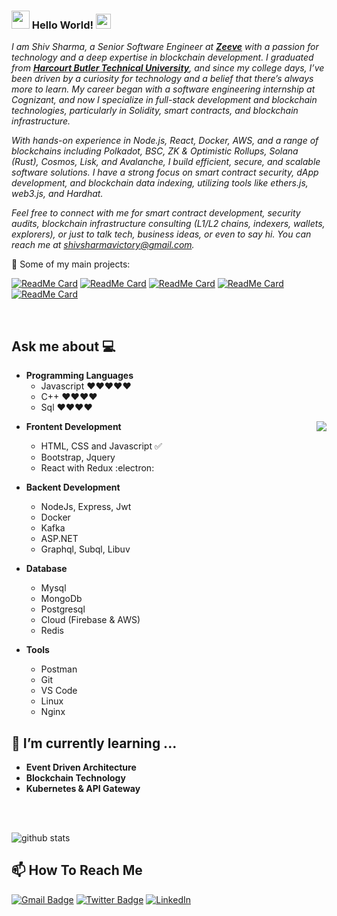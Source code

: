 ### <img src="https://github.com/axshivam/axshivam/blob/master/Assets/Hi.gif" width="29px"> Hello World!&nbsp;<img src="https://github.com/axshivam/axshivam/blob/master/Assets/Earth.gif" width="24px">

<em>I am Shiv Sharma, a Senior Software Engineer at <a href="https://www.zeeve.io/"><b> Zeeve</b></a> with a passion for technology and a deep expertise in blockchain development.
I graduated from <a href="https://hbtu.ac.in/"><b> Harcourt Butler Technical University</b></a>, and since my college days, I’ve been driven by a curiosity for technology and a belief that there’s always more to learn. My career began with a software engineering internship at Cognizant, and now I specialize in full-stack development and blockchain technologies, particularly in Solidity, smart contracts, and blockchain infrastructure.

With hands-on experience in Node.js, React, Docker, AWS, and a range of blockchains including Polkadot, BSC, ZK & Optimistic Rollups, Solana (Rust), Cosmos, Lisk, and Avalanche, I build efficient, secure, and scalable software solutions. I have a strong focus on smart contract security, dApp development, and blockchain data indexing, utilizing tools like ethers.js, web3.js, and Hardhat.

Feel free to connect with me for smart contract development, security audits, blockchain infrastructure consulting (L1/L2 chains, indexers, wallets, explorers), or just to talk tech, business ideas, or even to say hi. You can reach me at shivsharmavictory@gmail.com.</em>
<br>


🚀 Some of my main projects:

[![ReadMe Card](https://my-readme-stats-axshivam.vercel.app/api/pin/?username=axshivam&repo=decentralized-drive)](https://github.com/axshivam/decentralized-drive)
[![ReadMe Card](https://my-readme-stats-axshivam.vercel.app/api/pin/?username=axshivam&repo=chatapp)](https://github.com/axshivam/chatapp)
[![ReadMe Card](https://my-readme-stats-axshivam.vercel.app/api/pin/?username=axshivam&repo=Url-Feeder-Service)](https://github.com/axshivam/Url-Feeder-Service)
[![ReadMe Card](https://my-readme-stats-axshivam.vercel.app/api/pin/?username=axshivam&repo=Github-fetcher)](https://github.com/axshivam/Github-fetcher)
[![ReadMe Card](https://my-readme-stats-axshivam.vercel.app/api/pin/?username=axshivam&repo=virtual-classroom-api)](https://github.com/axshivam/virtual-classroom-api)


<br>

## Ask me about :computer: 
- **Programming Languages**
	- Javascript ❤️❤️❤️❤️❤️
	- C++ ❤️❤️❤️❤️
	- Sql ❤️❤️❤️❤️

<img align="right" src="https://github.com/axshivam/axshivam/blob/master/Assets/Developer.gif"/>

- **Frontent Development**
	- HTML, CSS and Javascript :white_check_mark:
	- Bootstrap, Jquery
	- React with Redux :electron:

- **Backent Development**
	- NodeJs, Express, Jwt
	- Docker
	- Kafka
	- ASP.NET
	- Graphql, Subql, Libuv 

- **Database**
	- Mysql
	- MongoDb
	- Postgresql
	- Cloud (Firebase & AWS)
	- Redis


- **Tools**
	- Postman
	- Git
	- VS Code
	- Linux
	- Nginx

## 🌱 I’m currently learning ...
- **Event Driven Architecture**
- **Blockchain Technology**
- **Kubernetes & API Gateway**
<br/>
  <br/>


![github stats](https://my-readme-stats-axshivam.vercel.app/api?username=axshivam&show_icons=true)



## 📫 How To Reach Me
[![Gmail Badge](https://img.shields.io/badge/-Gmail-c14438?style=flat-square&logo=Gmail&logoColor=white&link=mailto:contato.weltonf@gmail.com)](mailto:contato.shivsharmavictory@gmail.com)
[![Twitter Badge](https://img.shields.io/badge/-Twitter-1da1f2?style=flat-square&labelColor=1da1f2&logo=twitter&logoColor=white&link=https://www.twitter.com/_weltonfelix/)](https://www.twitter.com/axshivam/)
<a href="https://www.linkedin.com/in/axshivam" target="_blank"><img src="https://img.shields.io/badge/LinkedIn-%230077B5.svg?&style=flat-square&logo=linkedin&logoColor=white" alt="LinkedIn"></a>

